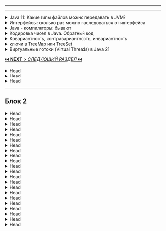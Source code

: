 
---


---

<details>
        <summary>Java 11: Какие типы файлов можно передавать в JVM? </summary>

**Java Virtual Machine** (JVM) обрабатывает следующие типы файлов:

1. `.class`: Скомпилированные байт-код файлы, которые JVM непосредственно исполняет.

2. `.jar`: Архивы, содержащие `.class` файлы и ресурсы, 
используемые для упаковки и распространения Java-приложений.

3. `.java`: Начиная с `Java 11`, JVM может напрямую выполнять `.java` файлы 
без предварительной компиляции с помощью javac.

Пример:
```cmd
java HelloWorld.java
```
---
</details>



<details>
        <summary>Интерфейсы: сколько раз можно наследоваться от интерфейса</summary>

**Формально** в `Java` можно **унаследоваться** от интерфейсов до **~65 535 раз**.   

Этот лимит обусловлен ограничением формата Java Class File, где максимальное количество интерфейсов, которые может реализовать класс, равно 65 535 (2^16 - 1).

**Однако, на практике...**   
❌ Это **никогда не используется**, так как:

1. JVM и компилятор начнут тормозить (слишком много интерфейсов).
2. Это невозможно поддерживать — такой код будет нечитаемым и неуправляемым.
3. Обычно используется 2-5 интерфейсов, редко больше.

💡 **Вывод**: Теоретически можно унаследоваться от до **65 535 интерфейсов**,   
но **на практике** используется **небольшое** количество. 🚀

```text
```
</details>



<details>
        <summary>Java - компиляторы: бывают</summary>

## Компиляторы Java
1️⃣ `javac` – стандартный компилятор JDK (_с 1996 года_), преобразует исходный код Java в байт-код для JVM.

2️⃣ **JIT-компилятор** (`Just-In-Time`) – встроен в JVM, динамически преобразует байт-код 
в машинный код во время выполнения, улучшая производительность.

3️⃣ **GraalVM** – продвинутая JVM (_с 2019 года_), поддерживает JIT- и AOT-компиляцию, 
позволяет создавать нативные образы Java-приложений (_быстрый запуск, низкое потребление ресурсов_).

### 🔹 Дополнительные компиляторы:

* **ECJ**  (`Eclipse Compiler for Java`) – компилятор Eclipse (с 2001 года), поддерживает инкрементальную компиляцию.   
* **GCJ** (`GNU Compiler for Java`) – компилятор из GCC, позволял транслировать Java в машинный код, но устарел.   
* `Jikes` – компилятор IBM (_1998–2000-е_), отличался высокой скоростью, но больше не развивается.   

🔹 **AOT** (`Ahead-of-Time`) – предварительная компиляция **байт-кода в машинный** код, 
ускоряет запуск и снижает нагрузку на _JVM_. Появилась в Java 9.

### Вывод:   
🔹 `javac` – основной компилятор.   
🔹 `JIT` – ускоряет выполнение в JVM.   
🔹 `GraalVM` – гибрид **JIT** + **AOT**.   
🔹 **AOT** снижает время старта, но требует предварительной компиляции.   
---
</details>



<details>
        <summary>Кодировка чисел в Java. Обратный код</summary>

В Java используются стандартные системы кодирования чисел:

1. **Прямой код** (_Sign-Magnitude_) – старший бит указывает знак (_0 – положительное, 1 – отрицательное_),
остальные биты представляют модуль числа. Не используется в Java.   

2. **Дополнительный код** (_Two's Complement_) – стандарт для представления целых чисел (byte, short, int, long). 
Отрицательные числа хранятся в виде дополнения до двух, что упрощает арифметические операции.   
```java 
int x = -5; // 1111...1011 (32 бита) 
```
3. **Обратный код** (_One’s Complement_) – отрицательные числа представляются инвертированием 
всех битов положительного числа. В Java не используется, но встречается в старых системах.   

4. **Плавающая точка** (_IEEE 754_) – используется для float и double. 
Число делится на знак, мантиссу и порядок (экспоненту).
```java
float f = 3.14f; // 0 10000000 10010001111010111000011 (32 бита)
```

Java использует дополнительный код для представления целых чисел, а для вещественных – стандарт IEEE 754.

### Обратный код _(One’s Complement)_ и прямой код _(Sign-Magnitude)_ в Java не используются.

---
</details>



<details>
        <summary>Ковариантность, контравариантность, инвариантность
</summary>

## Ковариантность, контравариантность, инвариантность

* 🔹 **Ковариантность** (`? extends T`) – позволяет использовать **производные (_подтипы_)** 
вместо базового типа.   
✅ Читаем (get) из коллекции, но не записываем (put).


* 🔹 **Контравариантность** (`? super T`) – позволяет использовать **базовые (_супертипы_)** 
вместо производного типа.   
✅ Записываем (put), но чтение (get) даёт Object.


* 🔹 **Инвариантность** – строгая типизация, разные обобщённые типы не совместимы (`List<String>` ≠ `List<Object>`).

**Вывод**:   
🔹 `? extends` – **только читаем**, не записываем.   
🔹 `? super` – **только записываем**, читаем как `Object`.   
🔹 Без `?` – строгая совместимость типов.   

</details>



<details>
        <summary>ключи в TreeMap или TreeSet</summary>

### Каким требованиям должен удовлетворять класс, чтобы его использовать в качестве ключей в TreeMap или TreeSet?

## Требования к классу для использования в TreeMap / TreeSet
* 🔹 1️⃣ Реализация `Comparable<T>` или передача `Comparator<T>` в конструктор   
✅ **Объекты должны быть сравнимыми**, иначе будет `ClassCastException`.   
✅ `compareTo()` (из `Comparable`) или `compare()` (из `Comparator`) должны быть:
> * **рефлексивными**, 
> * **транзитивными** и 
> * **согласованными** с `equals()`.


* 🔹 2️⃣ `equals()` и `hashCode()` должны быть согласованы с `compareTo()`   
✅ Если `compareTo()` говорит, что объекты равны (`a.compareTo(b) == 0`), `equals()` должен возвращать `true`.   
❌ Иначе возможны несоответствия, например, дубликаты в `TreeSet`.   


* 🔹 3️⃣ Класс должен быть неизменяемым (_желательно_) или корректно изменяемым   
✅ Если объект изменится после помещения в `TreeMap`/`TreeSet`, это может сломать структуру данных.   


**Вывод**:   
✅ **Реализовать** `Comparable<T>` или **передавать** `Comparator<T>`   
✅ Гарантировать **согласованность** `compareTo()` и `equals()`   
✅ **Не изменять** объект после помещения в `TreeMap` / `TreeSet`   

---
</details>



<details>
        <summary>Виртуальные потоки (Virtual Threads) в Java 21</summary>

# Виртуальные потоки (Virtual Threads) в Java 21

🔹 **Лёгковесные потоки**, управляемые JVM, а не ОС.  
🔹 **Сотни тысяч потоков** на одно приложение без лишних затрат.  
🔹 Основаны на **ForkJoinPool** и работают по принципу "мэппинга на реальные потоки (carrier threads)".  
🔹 Отлично подходят для задач с высокой блокировкой (I/O, БД).

## Ключевые особенности:
- ✅ Создание через `Thread.ofVirtual().start()` или `Executors.newVirtualThreadPerTaskExecutor()`.
- ✅ Не требуют сложных пулов потоков – JVM сама управляет планированием.
- ✅ Поддерживают привычные API (`synchronized`, `Lock`, `ThreadLocal`), но не все механизмы работают эффективно.

## Когда использовать?
🔹 Если приложение порождает много краткоживущих потоков, например:
- Обработка HTTP-запросов
- Работа с БД
- Чат-серверы

🔹 Не подходят для вычислительно интенсивных задач – тут лучше обычные **Platform Threads**.

👉 **Вывод**: виртуальные потоки – мощный инструмент для асинхронных задач без сложного управления потоками.

</details>


[⏭️ **NEXT** > _СЛЕДУЮЩИЙ РАЗДЕЛ_ ⏭️](/_ITM_old_version_FOR_DELETE/ITM02_Core2/1_Core2.md)



<details>
        <summary>Head</summary>

```text
```
</details>



<details>
        <summary>Head</summary>

```text
```
</details>



<details>
        <summary>Head</summary>

```text
```
</details>


---
## Блок 2

<details>
        <summary>Head</summary>

```text
```
</details>



<details>
        <summary>Head</summary>

```text
```
</details>



<details>
        <summary>Head</summary>

```text
```
</details>



<details>
        <summary>Head</summary>

```text
```
</details>



<details>
        <summary>Head</summary>

```text
```
</details>



<details>
        <summary>Head</summary>

```text
```
</details>



<details>
        <summary>Head</summary>

```text
```
</details>



<details>
        <summary>Head</summary>

```text
```
</details>



<details>
        <summary>Head</summary>

```text
```
</details>



<details>
        <summary>Head</summary>

```text
```
</details>



<details>
        <summary>Head</summary>

```text
```
</details>



<details>
        <summary>Head</summary>

```text
```
</details>



<details>
        <summary>Head</summary>

```text
```
</details>



<details>
        <summary>Head</summary>

```text
```
</details>



<details>
        <summary>Head</summary>

```text
```
</details>



<details>
        <summary>Head</summary>

```text
```
</details>



<details>
        <summary>Head</summary>

```text
```
</details>



<details>
        <summary>Head</summary>

```text
```
</details>



<details>
        <summary>Head</summary>

```text
```
</details>



<details>
        <summary>Head</summary>

```text
```
</details>



<details>
        <summary>Head</summary>

```text
```
</details>



<details>
        <summary>Head</summary>

```text
```
</details>



